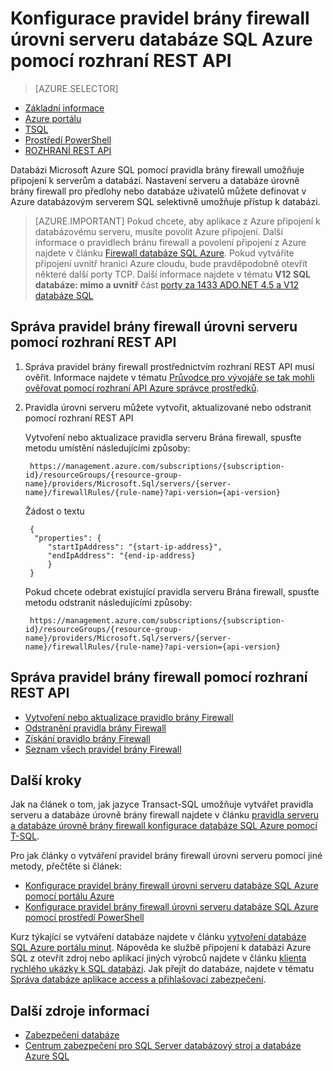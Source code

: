 <properties
    pageTitle="Azure pravidla brány firewall úrovni serveru SQL databáze pomocí rozhraní REST API | Microsoft Azure"
    description="Informace o konfiguraci brány firewall pro IP adresy, které přístup k databázím Azure SQL."
    services="sql-database"
    documentationCenter=""
    authors="stevestein"
    manager="jhubbard"
    editor=""/>


<tags
    ms.service="sql-database"
    ms.workload="data-management"
    ms.tgt_pltfrm="na"
    ms.devlang="dotnet"
    ms.topic="article" 
    ms.date="08/09/2016"
    ms.author="sstein"/>


#  <a name="configure-azure-sql-database-server-level-firewall-rules-using-the-rest-api"></a>Konfigurace pravidel brány firewall úrovni serveru databáze SQL Azure pomocí rozhraní REST API


> [AZURE.SELECTOR]
- [Základní informace](sql-database-firewall-configure.md)
- [Azure portálu](sql-database-configure-firewall-settings.md)
- [TSQL](sql-database-configure-firewall-settings-tsql.md)
- [Prostředí PowerShell](sql-database-configure-firewall-settings-powershell.md)
- [ROZHRANÍ REST API](sql-database-configure-firewall-settings-rest.md)


Databázi Microsoft Azure SQL pomocí pravidla brány firewall umožňuje připojení k serverům a databází. Nastavení serveru a databáze úrovně brány firewall pro předlohy nebo databáze uživatelů můžete definovat v Azure databázovým serverem SQL selektivně umožňuje přístup k databázi.

> [AZURE.IMPORTANT] Pokud chcete, aby aplikace z Azure připojení k databázovému serveru, musíte povolit Azure připojení. Další informace o pravidlech bránu firewall a povolení připojení z Azure najdete v článku [Firewall databáze SQL Azure](sql-database-firewall-configure.md). Pokud vytváříte připojení uvnitř hranici Azure cloudu, bude pravděpodobně otevřít některé další porty TCP. Další informace najdete v tématu **V12 SQL databáze: mimo a uvnitř** část [porty za 1433 ADO.NET 4.5 a V12 databáze SQL](sql-database-develop-direct-route-ports-adonet-v12.md)


## <a name="manage-server-level-firewall-rules-through-rest-api"></a>Správa pravidel brány firewall úrovni serveru pomocí rozhraní REST API
1. Správa pravidel brány firewall prostřednictvím rozhraní REST API musí ověřit. Informace najdete v tématu [Průvodce pro vývojáře se tak mohli ověřovat pomocí rozhraní API Azure správce prostředků](../resource-manager-api-authentication.md).
2. Pravidla úrovni serveru můžete vytvořit, aktualizované nebo odstranit pomocí rozhraní REST API

    Vytvoření nebo aktualizace pravidla serveru Brána firewall, spusťte metodu umístění následujícími způsoby:
 
        https://management.azure.com/subscriptions/{subscription-id}/resourceGroups/{resource-group-name}/providers/Microsoft.Sql/servers/{server-name}/firewallRules/{rule-name}?api-version={api-version}
    
    Žádost o textu

        {
         "properties": { 
            "startIpAddress": "{start-ip-address}", 
            "endIpAddress": "{end-ip-address}
            }
        } 
 

    Pokud chcete odebrat existující pravidla serveru Brána firewall, spusťte metodu odstranit následujícími způsoby:
     
        https://management.azure.com/subscriptions/{subscription-id}/resourceGroups/{resource-group-name}/providers/Microsoft.Sql/servers/{server-name}/firewallRules/{rule-name}?api-version={api-version}


## <a name="manage-firewall-rules-using-the-rest-api"></a>Správa pravidel brány firewall pomocí rozhraní REST API

* [Vytvoření nebo aktualizace pravidlo brány Firewall](https://msdn.microsoft.com/library/azure/mt445501.aspx)
* [Odstranění pravidla brány Firewall](https://msdn.microsoft.com/library/azure/mt445502.aspx)
* [Získání pravidlo brány Firewall](https://msdn.microsoft.com/library/azure/mt445503.aspx)
* [Seznam všech pravidel brány Firewall](https://msdn.microsoft.com/library/azure/mt604478.aspx)
 
## <a name="next-steps"></a>Další kroky

Jak na článek o tom, jak jazyce Transact-SQL umožňuje vytvářet pravidla serveru a databáze úrovně brány firewall najdete v článku [pravidla serveru a databáze úrovně brány firewall konfigurace databáze SQL Azure pomocí T-SQL](sql-database-configure-firewall-settings-tsql.md). 

Pro jak články o vytváření pravidel brány firewall úrovni serveru pomocí jiné metody, přečtěte si článek: 

- [Konfigurace pravidel brány firewall úrovni serveru databáze SQL Azure pomocí portálu Azure](sql-database-configure-firewall-settings.md)
- [Konfigurace pravidel brány firewall úrovni serveru databáze SQL Azure pomocí prostředí PowerShell](sql-database-configure-firewall-settings-powershell.md)

Kurz týkající se vytváření databáze najdete v článku [vytvoření databáze SQL Azure portálu minut](sql-database-get-started.md).
Nápověda ke službě připojení k databázi Azure SQL z otevřít zdroj nebo aplikací jiných výrobců najdete v článku [klienta rychlého ukázky k SQL databázi](https://msdn.microsoft.com/library/azure/ee336282.aspx).
Jak přejít do databáze, najdete v tématu [Správa databáze aplikace access a přihlašovací zabezpečení](https://msdn.microsoft.com/library/azure/ee336235.aspx).


## <a name="additional-resources"></a>Další zdroje informací

- [Zabezpečení databáze](sql-database-security.md)
- [Centrum zabezpečení pro SQL Server databázový stroj a databáze Azure SQL](https://msdn.microsoft.com/library/bb510589)

<!--Image references-->
[1]: ./media/sql-database-configure-firewall-settings/AzurePortalBrowseForFirewall.png
[2]: ./media/sql-database-configure-firewall-settings/AzurePortalFirewallSettings.png
<!--anchors-->

 
